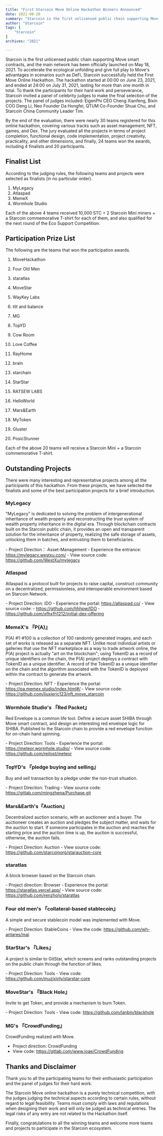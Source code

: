 ```yaml
---
title: "First Starcoin Move Online Hackathon Winners Announced"
date: 2021-08-20
summary: "Starcoin is the first unlicensed public chain supporting Move smart contracts, and the main network has been officially launched on May 18, 2021. To accelerate the ecological unfolding and give full play to Move's advantages in scenarios such as DeFi, Starcoin successfully held the First Move Online Hackathon..."
author: "Starcoin"
tags: [
    "Starcoin"
]
archives: "2021"

---
```


Starcoin is the first unlicensed public chain supporting Move smart contracts, and the main network has been officially launched on May 18, 2021. To accelerate the ecological unfolding and give full play to Move's advantages in scenarios such as DeFi, Starcoin successfully held the First Move Online Hackathon. The hackathon started at 00:00 on June 23, 2021, and ended at 24:00 on July 31, 2021, lasting for more than one month in total. To thank the participants for their hard work and perseverance, Starcoin invited a panel of celebrity judges to make the final selection of the projects. The panel of judges included: EigenPhi CEO Cheng Xianfeng, Bixin COO Deng Li, Neo Founder Da Hongfei, QTUM Co-Founder Shuai Chu, and Starcoin China Community Leader Tim.

By the end of the evaluation, there were nearly 30 teams registered for this online hackathon, covering various tracks such as asset management, NFT, games, and Dex. The jury evaluated all the projects in terms of project completion, functional design, code implementation, project creativity, practicality, and other dimensions, and finally, 24 teams won the awards, including 4 finalists and 20 participants.



## Finalist List

According to the judging rules, the following teams and projects were selected as finalists (in no particular order).

1. MyLegacy
2. Atlaspad
3. MemeX
4. Wormhole Studio

Each of the above 4 teams received 10,000 STC + 2 Starcoin Mini miners + a Starcoin commemorative T-shirt for each of them, and also qualified for the next round of the Eco Support Competition.



## Participation Prize List

The following are the teams that won the participation awards.

1. MoveHackathon
2. Four Old Men
3. staratlas
4. MoveStar
5. WayKey Labs
6. tilt and balance
7. MG
8. TopYD
9. Cow Room
10. Love Coffee
11. RayHome
12. brain
13. starchain
14. StarStar
15. RATSEW LABS
16. HelloWorld
17. Mars&Earth
18. MyToken
19. Gluster

20. PosicStunner

Each of the above 20 teams will receive a Starcoin Mini + a Starcoin commemorative T-shirt.



## Outstanding Projects

There were many interesting and representative projects among all the participants of this hackathon. From these projects, we have selected the finalists and some of the best participation projects for a brief introduction.

### MyLegacy

"MyLegacy" is dedicated to solving the problem of intergenerational inheritance of wealth property and reconstructing the trust system of wealth property inheritance in the digital era. Through blockchain contracts built on the Starcoin public chain, it provides an open and transparent solution for the inheritance of property, realizing the safe storage of assets, unlocking them in batches, and entrusting them to beneficiaries.

\- Project Direction： Asset-Management
\- Experience the entrance: https://mylegacy.westxu.com/
\- View source code: https://github.com/WestXu/mylegacy



### Atlaspad

Atlaspad is a protocol built for projects to raise capital, construct community on a decentralized, permissionless, and interoperable environment based on Starcoin Network. 

\- Project Direction: IDO
\- Experience the portal: https://atlaspad.co/
\- View source code:
 \- https://github.com/hhhpw/IDO
 \- https://github.com/xfhxfh1212/initial-dex-offering



### MemeX's 『P(A)』

P(A) #1-#100 is a collection of 100 randomly generated images, and each set of works is released as a separate NFT. Unlike most individual artists or galleries that use the NFT marketplace as a way to trade artwork online, the P(A) project is actually "art on the blockchain"; using TokenID as a record of unique identifiers on the chain, the P(A) project deploys a contract with TokenID as a unique identifier. A record of the TokenID as a unique identifier on the chain and the algorithm associated with the TokenID is deployed within the contract to generate the artwork.

\- Project Direction: NFT
\- Experience the portal: https://pa.memex.studio/index.html#/
\- View source code: https://github.com/liuxieric123/nft_move_starcoin



### Wormhole Studio's 『Red Packet』

Red Envelope is a common life tool. Define a secure asset SHIBA through Move smart contract, and design an interesting red envelope logic for SHIBA. Published to the Starcoin chain to provide a red envelope function for on-chain hand spinning.

\- Project Direction: Tools
\- Experience the portal: https://meteor.wormhole.studio/
\- View source code: https://github.com/reilost/meteor



### TopYD's 『pledge buying and selling』

Buy and sell transaction by a pledge under the non-trust situation.

\- Project Direction: Trading
\- View source code: https://gitlab.com/mingzhena/Purchase.git



### Mars&Earth's『Auction』

Decentralized auction scenario, with an auctioneer and a buyer. The auctioneer creates an auction and pledges the subject matter, and waits for the auction to start. If someone participates in the auction and reaches the starting price and the auction time is up, the auction is successful, otherwise, the auction fails.

\- Project Direction: Auction
\- View source code: https://github.com/starcoinorg/starauction-core



### staratlas

A block browser based on the Starcoin chain.

\- Project direction: Browser
\- Experience the portal: https://staratlas.vercel.app/
\- View source code: https://github.com/renzholy/staratlas



### Four old men's 『collateral-based stablecoin』

A simple and secure stablecoin model was implemented with Move.

\- Project Direction: StableCoins
\- View the code: https://github.com/wh-antares/mai 



### StarStar's 『Likes』

A project is similar to GitStar, which screens and ranks outstanding projects on the public chain through the function of likes.

\- Project Direction: Tools
\- View code: https://github.com/muzixinly/starstar-core



### MoveStar's 『Black Hole』

Invite to get Token, and provide a mechanism to burn Token.

\- Project Direction: Tools
\- View code: https://github.com/lanbin/blackhole



### MG's 『CrowdFunding』

CrowdFunding realized with Move.

- Project direction: CrowdFunding
- View code: https://gitlab.com/www.joae/CrowdFunding



## Thanks and Disclaimer

Thank you to all the participating teams for their enthusiastic participation and the panel of judges for their hard work.

The Starcoin Move online hackathon is a purely technical competition, with the judges judging the technical aspects according to certain rules, without regard to legal feasibility. Teams must comply with laws and regulations when designing their work and will only be judged as technical entries. The legal risks of any entry are not related to the Hackathon itself.

Finally, congratulations to all the winning teams and welcome more teams and projects to participate in the Starcoin ecosystem.